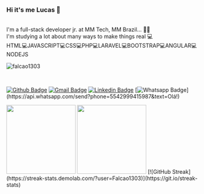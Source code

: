 ### Hi it's me Lucas 👋
</br>
I'm a full-stack developer jr. at MM Tech, MM Brazil... 👨‍💻 
</br>
I'm studying a lot about many ways to make things real 💻
</br>
HTML💻JAVASCRIPT💻CSS💻PHP💻LARAVEL💻BOOTSTRAP💻ANGULAR💻NODEJS

</br>
<p align="left"> <img src="https://komarev.com/ghpvc/?username=Falcao1303" alt="falcao1303" /> </p>
</br>


[![Github Badge](https://img.shields.io/badge/-Github-000?style=flat-square&logo=Github&logoColor=white&link=https://github.com/Falcao1303)](https://github.com/Falcao1303)
[![Gmail Badge](https://img.shields.io/badge/-Gmail-c14438?style=flat-square&logo=Gmail&logoColor=white&link=mailto:ducksdsfak@gmail.com)](ducksdsfak@gmail.com)
[![Linkedin Badge](https://img.shields.io/badge/-LinkedIn-blue?style=flat-square&logo=Linkedin&logoColor=white&link=https://www.linkedin.com/in/lucas-falcão-429858a1/)](https://www.linkedin.com/in/lucas-falcão-429858a1/)
[![Whatsapp Badge](https://img.shields.io/badge/-Whatsapp-4CA143?style=flat-square&labelColor=4CA143&logo=whatsapp&logoColor=white&link=https://api.whatsapp.com/send?phone=5542999415987&text=Olá!)](https://api.whatsapp.com/send?phone=5542999415987&text=Olá!)

<div>
<img height="180em" src="https://github-readme-stats.vercel.app/api?username=falcao1303&show_icons=true&theme=dark&include_all_commits=true&count_private=true"/>
<img height="180em" src="https://github-readme-stats.vercel.app/api/top-langs/?username=falcao1303&layout=compact&langs_count=7&theme=dark"/>
[![GitHub Streak](https://streak-stats.demolab.com/?user=Falcao1303)](https://git.io/streak-stats)  
</div>
